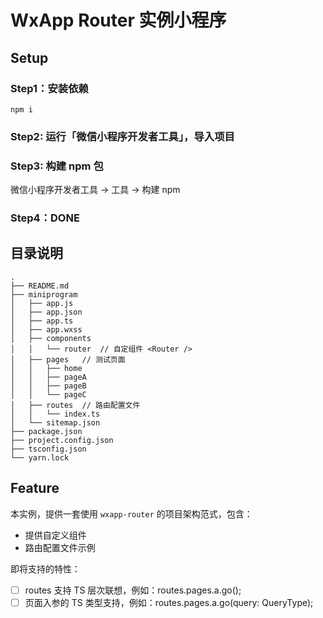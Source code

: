 # WxApp Router 实例小程序

## Setup

### Step1：安装依赖

```shell
npm i
```

### Step2: 运行「微信小程序开发者工具」，导入项目

### Step3: 构建 npm 包

微信小程序开发者工具 → 工具 → 构建 npm

### Step4：DONE

## 目录说明

```shell
.
├── README.md
├── miniprogram
│   ├── app.js
│   ├── app.json
│   ├── app.ts
│   ├── app.wxss
│   ├── components
│   │   └── router  // 自定组件 <Router />
│   ├── pages   // 测试页面
│   │   ├── home
│   │   ├── pageA
│   │   ├── pageB
│   │   └── pageC
│   ├── routes  // 路由配置文件
│   │   └── index.ts
│   └── sitemap.json
├── package.json
├── project.config.json
├── tsconfig.json
└── yarn.lock
```

## Feature

本实例，提供一套使用 `wxapp-router` 的项目架构范式，包含：

- 提供自定义组件 <Router />
- 路由配置文件示例

即将支持的特性：

- [ ] routes 支持 TS 层次联想，例如：routes.pages.a.go();
- [ ] 页面入参的 TS 类型支持，例如：routes.pages.a.go(query: QueryType);

